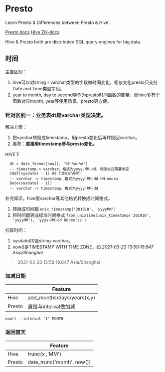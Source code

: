 # Presto
Learn Presto &amp; Differences between Presto &amp; Hive.

[Presto docs](https://prestodb.io/docs/current/)
[Hive ZH-docs](https://www.docs4dev.com/docs/zh/apache-hive/3.1.1/reference/Home.html)

Hive & Presto both are distributed SQL query engines for big data.

## 时间
主要区别：
1. hive可以对string - varchar类型的字段做时间变化，相似变化presto只支持Date and Time类型字段。
2. year to month, day to second等作为presto时间函数的变量，而hive多有个函数对应month, year等使用场景。presto更方便。

### 针对区别一：业务表dt是varchar类型决定。
解决方案：
1. 把varchar转换成timestamp，用presto变化后再转换回varchar。
2. 推荐：**直接用timestamp参与presto变化。**

HIVE下
```
  dt = date_format(now(), '%Y-%m-%d') 
  -- timestamp-> varchar，格式为yyyy-MM-dd，可随自己需要改变
  CAST(sysdate( - 1) AS TIMESTAMP)
  -- varchar -> timestamp，格式为yyyy-MM-dd HH:mm:ss
  Date(sysdate( - 1))
  -- varchar -> timestamp，格式为yyyy-MM-dd
```
补充知识，hive里varchar等其他格式转换成时间格式。
1. 转换成时间戳 `unix_timestamp('201910', 'yyyyMM')`
2. 将时间戳转成标准时间格式 `from_unixtime(unix_timestamp('201910', 'yyyyMM'), 'yyyy-MM-dd HH:mm:ss')`

扫盲时间：
1. sysdate(0)是string-varchar。
2. now()是TIMESTAMP WITH TIME ZONE，如 *2021-03-23 13:59:19.647 Asia/Shanghai*
> 2021-03-23 13:59:19.647 Asia/Shanghai

### 加减日期

|        | Feature                    |
|--------|----------------------------|
| Hive   | add_months/days/years(x,y) |
| Presto | 直接与interval做加减       |

`now() - interval '1' MONTH`

### 返回首天

|        | Feature                    |
|--------|----------------------------|
| Hive   | trunc(x ,'MM')             |
| Presto | date_trunc('month', now()) |

## 
